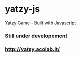 # yatzy-js
Yatzy Game - Built with Javascript

### Still under developement
### http://yatsy.acolab.it/ 

